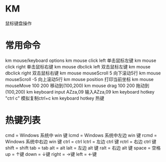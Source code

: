 # KM
鼠标键盘操作

# 常用命令
km mouse/keyboard options
km mouse click left             单击鼠标左键
km mouse click right            单击鼠标右键
km mouse dbclick left           双击鼠标左键
km mouse dbclick right          双击鼠标右键
km mouse mouseScroll 5               向下滚动5行
km mouse mouseScroll -5              向上滚动5行
km mouse position               打印当前坐标
km mouse mouseMove 100 200           移动到(100,200)
km mouse drag 100 200           拖动到(100,200)
km keyboard input AZza,09       输入AZza,09
km keyboard hotkey "ctrl c"     模拟复制ctrl+c
km keyboard hotkey 热键

# 热键列表
cmd = Windows 系统中 win 键
lcmd = Windows 系统中左边 win 键
rcmd = Windows 系统中右边 win 键
ctrl = ctrl
lctrl = 左边 ctrl 键
rctrl = 右边 ctrl 键
shift = shift
tab = tab
alt = alt
lalt = 左边 alt 键
ralt = 右边 alt 键
space = 空格
up = ↑键
down = ↓键
right = →键
left = ←键